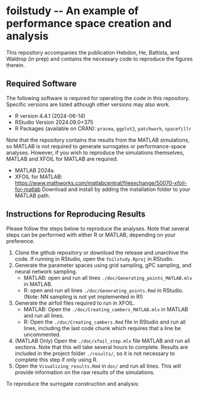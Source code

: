 # foilstudy -- An example of performance space creation and analysis

This repository accompanies the publication Hebdon, He, Battista, and Waldrop (in prep) 
and contains the necessary code to reproduce the figures therein. 

## Required Software

The following software is required for operating the code in this repository. Specific versions
are listed although other versions may also work. 

 - R version 4.4.1 (2024-06-14)
 - RStudio Version 2024.09.0+375
 - R Packages (available on CRAN): `pracma`, `ggplot2`, `patchwork`, `spacefillr`

Note that the repository contains the results from the MATLAB simulations, so MATLAB is not required 
to generate surrogates or performance-space analyses. However, if you wish to reproduce the simulations 
themselves, MATLAB and XFOIL for MATLAB are required. 

 - MATLAB 2024a. 
 - XFOIL for MATLAB: https://www.mathworks.com/matlabcentral/fileexchange/50070-xfoil-for-matlab
Download and install by adding the installation folder to your MATLAB path. 

## Instructions for Reproducing Results

Please follow the steps below to reproduce the analyses. Note that several steps can be performed with either R or MATLAB, depending on your preference.

 1. Clone the github repository or download the release and unarchive the code. If running in RStudio, open the `foilstudy.Rproj` in RStudio. 
 2. Generate the parameter spaces using grid sampling, gPC sampling, and neural network sampling.
    * MATLAB: open and run all lines `./doc/Generating_points_MATLAB.mlx` in MATLAB. 
    * R: open and run all lines `./doc/Generating_points.Rmd` in RStudio. (Note: NN sampling is not yet implemented in R!)
 3. Generate the airfoil files required to run in XFOIL. 
    * MATLAB: Open the `./doc/Creating_cambers_MATLAB.mlx` in MATLAB and run all lines.
    * R: Open the `./doc/Creating_cambers.Rmd` file in RStudio and run all lines, including the last code chunk which requires that a line be uncommented.  
 4. (MATLAB Only) Open the `./doc/xfoil_step.mlx` file MATLAB and run all sections. Note that this will take several hours to complete. Results are included in the project folder `./results/`, so it is not necessary to complete this step if only using R.
 5. Open the `Visualizing_results.Rmd` in `doc/` and run all lines. This will provide information on the raw results of the simulations.
 
To reproduce the surrogate construction and analysis: 



